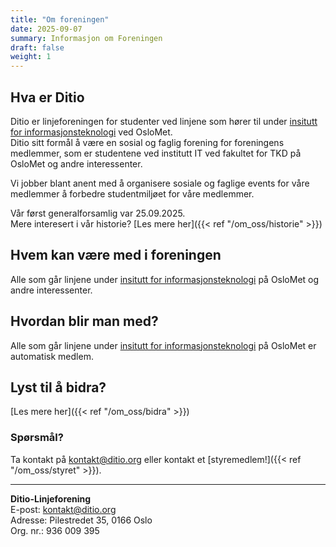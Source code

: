 ```yaml
---
title: "Om foreningen"
date: 2025-09-07
summary: Informasjon om Foreningen
draft: false
weight: 1
---
```


## Hva er Ditio

Ditio er linjeforeningen for studenter ved  linjene som hører til under [insitutt for informasjonsteknologi](https://www.oslomet.no/om/tkd/it) ved OsloMet.\
Ditio sitt formål å være en sosial og faglig forening for foreningens medlemmer, som er studentene ved institutt IT ved fakultet for TKD på OsloMet og andre interessenter.

Vi jobber blant anent med å organisere sosiale og faglige events for våre medlemmer å forbedre studentmiljøet for våre medlemmer.

Vår først generalforsamlig var 25.09.2025.\
Mere interesert i vår historie? [Les mere her]({{< ref "/om_oss/historie" >}})

## Hvem kan være med i foreningen

Alle som går linjene under [insitutt for informasjonsteknologi](https://www.oslomet.no/om/tkd/it) på OsloMet og andre interessenter.

## Hvordan blir man med?

Alle som går linjene under [insitutt for informasjonsteknologi](https://www.oslomet.no/om/tkd/it) på OsloMet er automatisk medlem.

## Lyst til å bidra?
[Les mere her]({{< ref "/om_oss/bidra" >}})

### Spørsmål? 
Ta kontakt på [kontakt@ditio.org](mailto:kontakt@ditio.org) eller kontakt et [styremedlem!]({{< ref "/om_oss/styret" >}}).

-----
**Ditio-Linjeforening**\
E-post: [kontakt@ditio.org](mailto:kontakt@ditio.org)\
Adresse: Pilestredet 35, 0166 Oslo\
Org. nr.: 936 009 395
